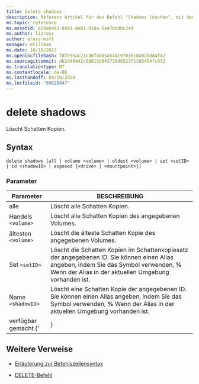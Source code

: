 ```yaml
---
title: delete shadows
description: Referenz Artikel für den Befehl "Shadows löschen", mit dem Schatten Kopien gelöscht werden.
ms.topic: reference
ms.assetid: e29a84d2-04d1-4eb1-910a-5a47bddbc24d
ms.author: lizross
author: eross-msft
manager: mtillman
ms.date: 10/16/2017
ms.openlocfilehash: f8fe95ac21c36f4605a544c97036c0a02bddaf42
ms.sourcegitcommit: db2d46842c68813d043738d6523f13d8454fc972
ms.translationtype: MT
ms.contentlocale: de-DE
ms.lasthandoff: 09/10/2020
ms.locfileid: "89628847"
---
```

# <a name="delete-shadows"></a>delete shadows

Löscht Schatten Kopien.

## <a name="syntax"></a>Syntax

```
delete shadows [all | volume <volume> | oldest <volume> | set <setID> | id <shadowID> | exposed {<drive> | <mountpoint>}]
```

### <a name="parameters"></a>Parameter

| Parameter | BESCHREIBUNG |
| ---- | ---- |
| alle | Löscht alle Schatten Kopien. |
| Handels `<volume>` | Löscht alle Schatten Kopien des angegebenen Volumes. |
| ältesten `<volume>` | Löscht die älteste Schatten Kopie des angegebenen Volumes. |
| Set `<setID>` | Löscht die Schatten Kopien im Schattenkopiesatz der angegebenen ID. Sie können einen Alias angeben, indem Sie das Symbol verwenden, **%** Wenn der Alias in der aktuellen Umgebung vorhanden ist. |
| Name `<shadowID>` | Löscht eine Schatten Kopie der angegebenen ID. Sie können einen Alias angeben, indem Sie das Symbol verwenden, **%** Wenn der Alias in der aktuellen Umgebung vorhanden ist. |
| verfügbar gemacht {'<drive> | <mountpoint>} |

## <a name="additional-references"></a>Weitere Verweise

- [Erläuterung zur Befehlszeilensyntax](command-line-syntax-key.md)

- [DELETE-Befehl](delete.md)
